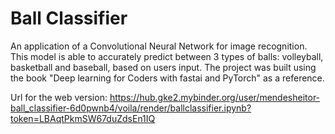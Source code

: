 # Ball Classifier
An application of a Convolutional Neural Network for image recognition. This model is able to accurately predict between 3 types of balls: volleyball, basketball and baseball, based on users input. The project was built using the book "Deep learning for Coders with fastai and PyTorch" as a reference.

Url for the web version: https://hub.gke2.mybinder.org/user/mendesheitor-ball_classifier-6d0pwnb4/voila/render/ballclassifier.ipynb?token=LBAqtPkmSW67duZdsEn1IQ
